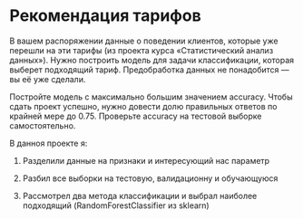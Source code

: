 # Рекомендация тарифов

В вашем распоряжении данные о поведении клиентов, которые уже перешли на эти тарифы (из проекта курса «Статистический анализ данных»). Нужно построить модель для задачи классификации, которая выберет подходящий тариф. Предобработка данных не понадобится — вы её уже сделали.

Постройте модель с максимально большим значением accuracy. Чтобы сдать проект успешно, нужно довести долю правильных ответов по крайней мере до 0.75. Проверьте accuracy на тестовой выборке самостоятельно.

В данноя проекте я:

1. Разделили данные на признаки и интересующий нас параметр

2. Разбил все выборки на тестовую, валидационну и обучающуюся

3. Рассмотрел два метода классификации и выбрал наиболее подходящий (RandomForestClassifier из sklearn)
